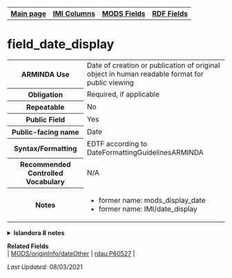 <!DOCTYPE html>
<html>

<body>
<table style="width:100%">
  <tr>
    <th><a href="index.md">Main page</a></th>
	<th><a href="IMI.md">IMI Columns</a></th>
    <th><a href="MODS.md">MODS Fields</a></th>
    <th><a href="RDF.md">RDF Fields</a></th>
  </tr>
</table>

<h1>field_date_display</h1>
<table>
<tr>
	<th>ARMINDA Use</th>
	<td>Date of creation or publication of original object in human readable format for public viewing</td>
</tr>
<tr>
	<th>Obligation</th>
	<td>Required, if applicable</td>
</tr>
<tr>
	<th>Repeatable</th>
	<td>No</td>
</tr>
<tr>
	<th>Public Field</th>
	<td>Yes</td>
</tr>
<tr>
	<th>Public-facing name</th>
	<td>Date</td>
</tr>
<tr>
	<th>Syntax/Formatting</th>
	<td>EDTF according to DateFormattingGuidelinesARMINDA</td>
</tr>
<tr>
	<th>Recommended Controlled Vocabulary</th>
	<td>N/A</td>
</tr>
<tr>
	<th>Notes</th>
	<td>
		<ul>
			<li>former name:  mods_display_date</li>
			<li>former name: IMI/date_display</li>
		</ul>
	</td>
</tr>
</table>
<details>
		<summary><b>Islandora 8 notes</b></summary>
			<table>
				<tr>
					<th><i>Note</i>
					<th><i>Type of field</i>
					<th><i>Max Length/Repeatability</i>
					<th><i>Type of Item Reference/Vocabulary</i>
				</tr>
				<tr>
					<td>Custom field</td>
					<td>text (plain)</td>
					<td>255 Characters / Limited (1)</td>
					<td>N/A</td>
				</tr>
			</table>
</details>
<dl>
	<dt><b>Related Fields</b></dt>
		| <a href="mods.originInfo_dateOther.md">MODS/originInfo/dateOther</a> | <a href="rdf.rdau.p60527.md">rdau:P60527</a> |
</dl>
<p><i>Last Updated: </i>08/03/2021</p>
</body>
</html>
